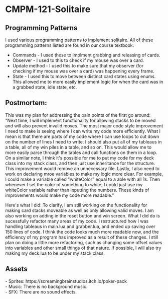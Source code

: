 # CMPM-121-Solitaire

<h2>Programming Patterns</h2>

I used various programming patterns to implement solitaire. All of these programming patterns listed are found in our course textbook:

- Commands - I used these to implment grabbing and releasing of cards.
- Observer - I used to this to check if my mouse was over a card.
- Update method - I used this to make sure that my observer (for checking if my mouse was over a card) was happening every frame.
- State - I used this to move between distinct card states using enums. This allowed me to more easily implement logic for when the card was in a grabbed state, idle state, etc.

<h2>Postmortem:</h2>

This was my plan for addressing the pain points of the first go around: "Next time, I will implement functionality for allowing stacks to be moved and will also prevent invalid moves. The most major code style improvement I need to make is seeing where I can write my code more efficiently. What I mean is that there are parts of my code where I can use loops to cut down on the number of lines I need to write. I should also put all of my tableaus in a table, all of my win piles in a table, and so on. This would allow me to more easily parse through the tables and call functions on them in a loop. On a similar note, I think it's possible for me to put my code for my deck class into my stack class, and then just use inheritance for the structure. This improvement would remove an unnecessary file. Lastly, I also need to work on declaring mroe variables to make my logic more clear. For example, I could make a variable called "whiteColor" equal to a able with all 1s. Then whenever I set the color of something to white, I could just use my whiteColor variable rather than inputting the numbers. These kinds of improvements would make my code more readable."

Here's what I did: To clarify, I am still working on the functionality for making card stacks moveable as well as only allowing valid moves. I am also working on adding in the reset button and win screen. What I did do is sucessfully refactor many areas of my code. I restructured how I was handling tableaus in main.lua and grabber.lua, and ended up saving over 150 lines of code. I think the code looks much more readable now, and the efficiency of my program has improved as a result of these changes. I still plan on doing a little more refactoring, such as changing some offset values into variables and other small things of that nature. If possible, I will also try making my deck.lua to be under my stack class.

<h2>Assets</h2>
- Sprites: https://screamingbrainstudios.itch.io/poker-pack <br>
- Music: There is no background music. <br>
- SFX: There are no sound effects.

